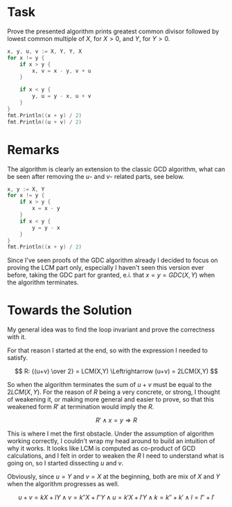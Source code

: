 # Task

Prove the presented algorithm prints greatest common divisor followed by lowest common multiple of $X$, for $X > 0$, and $Y$, for $Y > 0$.

```go
x, y, u, v := X, Y, Y, X
for x != y {
    if x > y {
        x, v = x - y, v + u
    }

    if x < y {
        y, u = y - x, u + v
    }
}
fmt.Println((x + y) / 2)
fmt.Println((u + v) / 2)
```

# Remarks

The algorithm is clearly an extension to the classic GCD algorithm, what can be seen after removing the $u$- and $v$- related parts, see below.

```go
x, y := X, Y
for x != y {
    if x > y {
        x = x - y
    }
    if x < y {
        y = y - x
    }
}
fmt.Println((x + y) / 2)
```

Since I've seen proofs of the GDC algorithm already I decided to focus on proving the LCM part only, especially I haven't seen this version ever before, taking the GDC part for granted, e.i. that $x = y = GDC(X,Y)$ when the algorithm terminates.


# Towards the Solution

My general idea was to find the loop invariant and prove the correctness with it.

For that reason I started at the end, so with the expression I needed to satisfy.

$$
R: {(u+v) \over 2} = LCM(X,Y) \Leftrightarrow (u+v) = 2LCM(X,Y)
$$

So when the algorithm terminates the sum of $u+v$ must be equal to the $2LCM(X,Y)$. For the reason of $R$ being a very concrete, or strong, I thought of weakening it, or making more general and easier to prove, so that this weakened form $R'$ at termination would imply the $R$.

$$
R' \land x=y \Rightarrow R
$$

This is where I met the first obstacle. Under the assumption of algorithm working correctly, I couldn't wrap my head around to build an intuition of why it works. It looks like LCM is computed as co-product of GCD calculations, and I felt in order to weaken the $R$ I need to understand what is going on, so I started dissecting $u$ and $v$.

Obviously, since $u = Y$ and $v = X$ at the beginning, both are mix of $X$ and $Y$ when the algorithm progresses as well.

$$
u + v = kX + lY
\land
v = k''X + l''Y \land u = k'X + l'Y
\land
k = k'' + k' \land l = l'' + l'
$$
